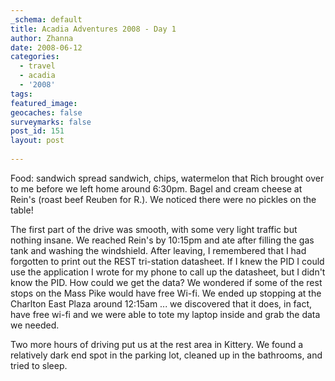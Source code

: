 ```yaml
---
_schema: default
title: Acadia Adventures 2008 - Day 1
author: Zhanna
date: 2008-06-12
categories:
  - travel
  - acadia
  - '2008'
tags:
featured_image: 
geocaches: false
surveymarks: false
post_id: 151
layout: post              
 
---
```


Food: sandwich spread sandwich, chips, watermelon that Rich brought over to me before we left home around 6:30pm.  Bagel and cream cheese at Rein's (roast beef Reuben for R.).  We noticed there were no pickles on the table!

The first part of the drive was smooth, with some very light traffic but nothing insane.  We reached Rein's by 10:15pm and ate after filling the gas tank and washing the windshield.  After leaving, I remembered that I had forgotten to print out the REST tri-station datasheet.  If I knew the PID I could use the application I wrote for my phone to call up the datasheet, but I didn't know the PID.  How could we get the data?  We wondered if some of the rest stops on the Mass Pike would have free Wi-fi.  We ended up stopping at the Charlton East Plaza around 12:15am ... we discovered that it does, in fact, have free wi-fi and we were able to tote my laptop inside and grab the data we needed.  

Two more hours of driving put us at the rest area in Kittery.  We found a relatively dark end spot in the parking lot, cleaned up in the bathrooms, and tried to sleep.